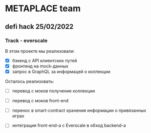 # METAPLACE team 
## defi hack 25/02/2022
### Track - everscale

В этом проекте мы реализовали:
- [x] бэкенд с API клиентских путей
- [x] фронтенд на mock-данных
- [x] запрос в GraphQL за информацей о коллекции

Осталось реализовать:
- [ ] перевод с моков получение коллекции
- [ ] перевод с моков front-end
- [ ] перенос в smart-contract хранения информации о привязанных играх
- [ ] интеграция front-end-а с Everscale в обход backend-а
 
